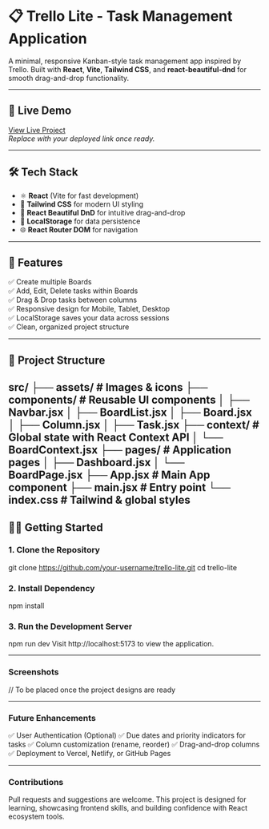 # 📋 Trello Lite - Task Management Application

A minimal, responsive Kanban-style task management app inspired by Trello. Built with **React**, **Vite**, **Tailwind CSS**, and **react-beautiful-dnd** for smooth drag-and-drop functionality.

---

## 🚀 Live Demo

[View Live Project](#)  
*Replace with your deployed link once ready.*

---

## 🛠️ Tech Stack

- ⚛️ **React** (Vite for fast development)
- 🎨 **Tailwind CSS** for modern UI styling
- 🔄 **React Beautiful DnD** for intuitive drag-and-drop
- 💾 **LocalStorage** for data persistence
- 🌐 **React Router DOM** for navigation

---

## 🎯 Features

✅ Create multiple Boards  
✅ Add, Edit, Delete tasks within Boards  
✅ Drag & Drop tasks between columns  
✅ Responsive design for Mobile, Tablet, Desktop  
✅ LocalStorage saves your data across sessions  
✅ Clean, organized project structure  

---

## 📁 Project Structure

src/
├── assets/ # Images & icons
├── components/ # Reusable UI components
│ ├── Navbar.jsx
│ ├── BoardList.jsx
│ ├── Board.jsx
│ ├── Column.jsx
│ ├── Task.jsx
├── context/ # Global state with React Context API
│ └── BoardContext.jsx
├── pages/ # Application pages
│ ├── Dashboard.jsx
│ └── BoardPage.jsx
├── App.jsx # Main App component
├── main.jsx # Entry point
└── index.css # Tailwind & global styles
---

## 🧑‍💻 Getting Started

### 1. Clone the Repository

git clone https://github.com/your-username/trello-lite.git
cd trello-lite

### 2. Install Dependency

npm install

### 3. Run the Development Server

npm run dev
Visit http://localhost:5173 to view the application.

---

### Screenshots

// To be placed once the project designs are ready

---

### Future Enhancements

✅ User Authentication (Optional)
✅ Due dates and priority indicators for tasks
✅ Column customization (rename, reorder)
✅ Drag-and-drop columns
✅ Deployment to Vercel, Netlify, or GitHub Pages

---

### Contributions

Pull requests and suggestions are welcome. This project is designed for learning, showcasing frontend skills, and building confidence with React ecosystem tools.


